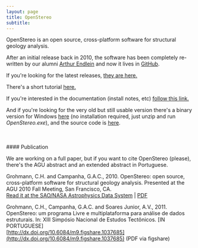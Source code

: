 ```yaml
---
layout: page
title: OpenStereo
subtitle: 
---
```


OpenStereo is an open source, cross-platform software for structural geology analysis.

After an initial release back in 2010, the software has been completely re-written by our alumni [Arthur Endlein](https://github.com/endarthur) and now it lives in [GitHub](https://github.com/spamlab-iee/os). 

If you're looking for the latest releases, [they are here.](https://github.com/spamlab-iee/os/releases/latest)

There's a short tutorial [here.](https://openstereo.readthedocs.io/en/latest/tutorial.html)

If you're interested in the documentation (install notes, etc) [follow this link.](https://openstereo.readthedocs.io/en/latest/install.html)

And if you're looking for the very old but still usable version there's a binary version for Windows [here](https://spamlab.github.io/pub/os/openstereo_0.1.2f_win32.zip) (no installation required, just unzip and run *OpenStereo.exe*), and the source code is [here](https://spamlab.github.io/pub/os/openstereo_0.1.2f_src.zip).

<!-- http://sites.igc.usp.br/openstereo/ -->
<br>
<br>
#### Publication

We are working on a full paper, but if you want to cite OpenStereo (please), there's the AGU abstract and an extended abstract in Portuguese.

Grohmann, C.H. and Campanha, G.A.C., 2010. OpenStereo: open source, cross-platform software for structural geology analysis. Presented at the AGU 2010 Fall Meeting, San Francisco, CA.  
[Read it at the SAO/NASA Astrophysics Data System](https://ui.adsabs.harvard.edu/abs/2010AGUFMIN31C..06G/abstract) | [PDF](https://spamlab.github.io/pub/os/Grohmann_Campanha_2010_AGU10_OpenStereo.pdf)

Grohmann, C.H., Campanha, G.A.C. and Soares Junior, A.V., 2011. OpenStereo: um programa Livre e multiplataforma para análise de dados estruturais. In: XIII Simpósio Nacional de Estudos Tectônicos. [IN PORTUGUESE]  
[http://dx.doi.org/10.6084/m9.figshare.1037685](http://dx.doi.org/10.6084/m9.figshare.1037685) (PDF via figshare)







